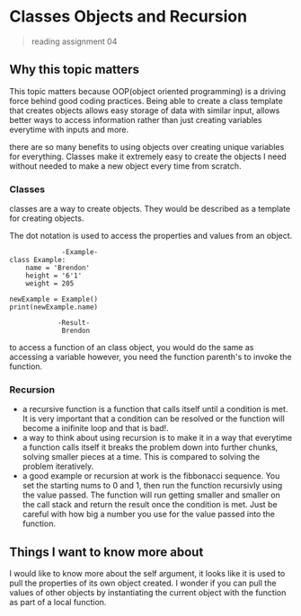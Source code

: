 # Classes Objects and Recursion
> reading assignment 04

## Why this topic matters
This topic matters because OOP(object oriented programming) is a driving force behind good coding practices. Being able to create a class template that creates objects allows easy storage of data with similar input, allows better ways to access information rather than just creating variables everytime with inputs and more. 

there are so many benefits to using objects over creating unique variables for everything. Classes make it extremely easy to create the objects I need without needed to make a new object every time from scratch. 


### Classes
classes are a way to create objects. They would be described as a template for creating objects. 

The dot notation is used to access the properties and values from an object.

                 -Example- 
    class Example: 
        name = 'Brendon'
        height = '6'1'
        weight = 205
    
    newExample = Example()
    print(newExample.name) 

                -Result-
                 Brendon
to access a function of an class object, you would do the same as accessing a variable however, you need the function parenth's to invoke the function. 

### Recursion
- a recursive function is a function that calls itself until a condition is met. It is very important that a condition can be resolved or the function will become a inifinite loop and that is bad!.
- a way to think about using recursion is to make it in a way that everytime a function calls itself it breaks the problem down into further chunks, solving smaller pieces at a time. This is compared to solving the problem iteratively.
- a good example or recursion at work is the fibbonacci sequence. You set the starting nums to 0 and 1, then run the function recursivly using the value passed. The function will run getting smaller and smaller on the call stack and return the result once the condition is met. Just be careful with how big a number you use for the value passed into the function. 

## Things I want to know more about

I would like to know more about the self argument, it looks like it is used to pull the properties of its own object created. I wonder if you can pull the values of other objects by instantiating the current object with the function as part of a local function.  